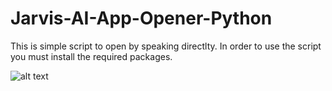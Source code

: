 # Jarvis-AI-App-Opener-Python

This is simple script to open by speaking directlty. 
In order to use the script you must install the required packages.


![alt text](https://github.com/[username]/[reponame]/blob/[branch]/design.png?raw=true)
